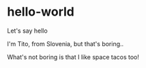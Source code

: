 # hello-world
Let's say hello 

I'm Tito, from Slovenia, but that's boring.. 

What's not boring is that I like space tacos too!
